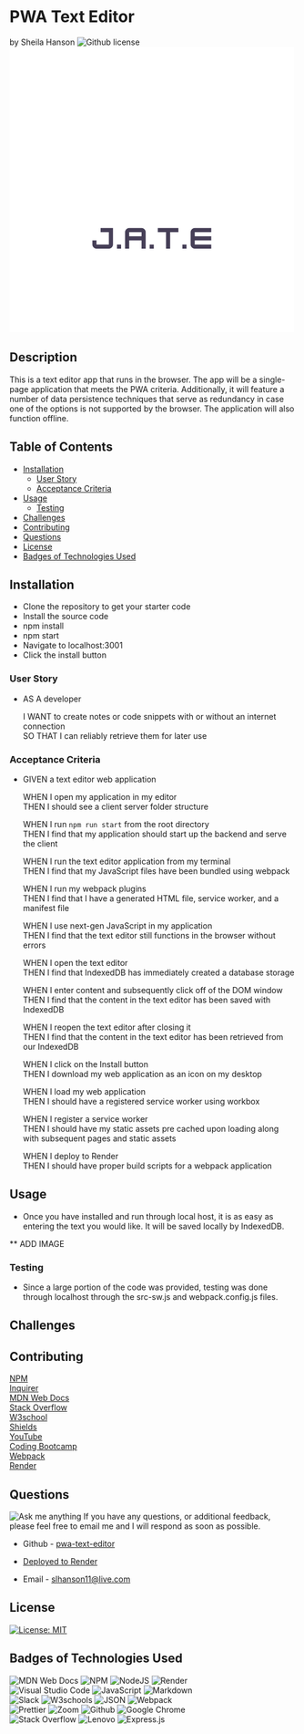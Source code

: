 # PWA Text Editor <!-- omit from toc -->
by Sheila Hanson ![Github license](https://img.shields.io/badge/license-MIT-blue.svg)  
![alt text](Develop/client/src/images/logo.png)
## Description <!-- omit from toc -->
  This is a text editor app that runs in the browser. The app will be a single-page application that meets the PWA criteria. Additionally, it will feature a number of data persistence techniques that serve as redundancy in case one of the options is not supported by the browser. The application will also function offline.

## Table of Contents <!-- omit from toc -->
  
- [Installation](#installation)
  - [User Story](#user-story)
  - [Acceptance Criteria](#acceptance-criteria)
- [Usage](#usage)
  - [Testing](#testing)
- [Challenges](#challenges)
- [Contributing](#contributing)
- [Questions](#questions)
- [License](#license)
- [Badges of Technologies Used](#badges-of-technologies-used)
    

## Installation
- Clone the repository to get your starter code  
- Install the source code  
- npm install  
- npm start  
- Navigate to localhost:3001  
- Click the install button  
  
### User Story  
*  AS A developer  
  
    I WANT to create notes or code snippets with or without an internet connection  
    SO THAT I can reliably retrieve them for later use     
### Acceptance Criteria
* GIVEN a text editor web application  
  
    WHEN I open my application in my editor  
    THEN I should see a client server folder structure  

    WHEN I run `npm run start` from the root directory  
    THEN I find that my application should start up the backend and serve the client  

    WHEN I run the text editor application from my terminal  
    THEN I find that my JavaScript files have been bundled using webpack  
    
    WHEN I run my webpack plugins  
    THEN I find that I have a generated HTML file, service worker, and a manifest file  

    WHEN I use next-gen JavaScript in my application  
    THEN I find that the text editor still functions in the browser without errors  

    WHEN I open the text editor  
    THEN I find that IndexedDB has immediately created a database storage  

    WHEN I enter content and subsequently click off of the DOM window  
    THEN I find that the content in the text editor has been saved with IndexedDB  

    WHEN I reopen the text editor after closing it  
    THEN I find that the content in the text editor has been retrieved from our IndexedDB  

    WHEN I click on the Install button  
    THEN I download my web application as an icon on my desktop  

    WHEN I load my web application  
    THEN I should have a registered service worker using workbox  

    WHEN I register a service worker  
    THEN I should have my static assets pre cached upon loading along with subsequent pages and static assets  

    WHEN I deploy to Render  
    THEN I should have proper build scripts for a webpack application  

      
## Usage  
  - Once you have installed and run through local host, it is as easy as entering the text you would like. It will be saved locally by IndexedDB.  

  ** ADD IMAGE
  
### Testing  
- Since a large portion of the code was provided, testing was done through localhost through the src-sw.js and webpack.config.js files.

## Challenges  
 


## Contributing
[NPM](https://docs.npmjs.com/cli/v9/commands/npm-install)  
[Inquirer](https://www.npmjs.com/package/inquirer/v/8.2.4)  
[MDN Web Docs](https://developer.mozilla.org/en-US/docs/Web)    
[Stack Overflow](https://stackoverflow.com/?newreg=67d94556b887449fa2885dadf54a5439)   
[W3school](https://www.w3schools.com/)   
[Shields](https://shields.io/)    
[YouTube](https://youtube.com)  
[Coding Bootcamp](https://coding-boot-camp.github.io/full-stack/render/render-deployment-guide)  
[Webpack](https://webpack.js.org/guides/asset-management/)  
[Render](https://render.com/)  

## Questions
![Ask me anything](https://img.shields.io/badge/Ask%20me-anything-1abc9c.svg)
If you have any questions, or additional feedback, please feel free to email me and I will respond as soon as possible.
    
* Github -
[pwa-text-editor](https://github.com/Sheila-Ha/pwa-text-editor)

* [Deployed to Render](ADD_LINK_HERE)

* Email -
slhanson11@live.com

## License 

[![License: MIT](https://img.shields.io/badge/License-MIT-yellow.svg)](https://opensource.org/licenses/MIT)



## Badges of Technologies Used
![MDN Web Docs](https://img.shields.io/badge/MDN_Web_Docs-black?style=for-the-badge&logo=mdnwebdocs&logoColor=white)  ![NPM](https://img.shields.io/badge/NPM-%23CB3837.svg?style=for-the-badge&logo=npm&logoColor=white)
![NodeJS](https://img.shields.io/badge/node.js-6DA55F?style=for-the-badge&logo=node.js&logoColor=white)  ![Render](https://img.shields.io/badge/Render-46E3B7?style=for-the-badge&logo=render&logoColor=white)  
![Visual Studio Code](https://img.shields.io/badge/Visual%20Studio%20Code-0078d7.svg?style=for-the-badge&logo=visual-studio-code&logoColor=white)
![JavaScript](https://img.shields.io/badge/javascript-%23323330.svg?style=for-the-badge&logo=javascript&logoColor=%23F7DF1E)  ![Markdown](https://img.shields.io/badge/markdown-%23000000.svg?style=for-the-badge&logo=markdown&logoColor=white)   
![Slack](https://img.shields.io/badge/Slack-4A154B?style=for-the-badge&logo=slack&logoColor=white)  ![W3schools](https://img.shields.io/badge/W3Schools-04AA6D?style=for-the-badge&logo=W3Schools&logoColor=white) ![JSON](https://img.shields.io/badge/json-5E5C5C?style=for-the-badge&logo=json&logoColor=red)  ![Webpack](https://img.shields.io/badge/Webpack-8DD6F9?style=for-the-badge&logo=Webpack&logoColor=white)  
![Prettier](https://img.shields.io/badge/prettier-1A2C34?style=for-the-badge&logo=prettier&logoColor=F7BA3E) ![Zoom](https://img.shields.io/badge/Zoom-2D8CFF?style=for-the-badge&logo=zoom&logoColor=white) ![Github](https://img.shields.io/badge/GitHub-100000?style=for-the-badge&logo=github&logoColor=white)  ![Google Chrome](https://img.shields.io/badge/Google_chrome-4285F4?style=for-the-badge&logo=Google-chrome&logoColor=white)  
![Stack Overflow](https://img.shields.io/badge/Stack_Overflow-FE7A16?style=for-the-badge&logo=stack-overflow&logoColor=white)  ![Lenovo](https://img.shields.io/badge/lenovo%20laptop-E2231A?style=for-the-badge&logo=lenovo&logoColor=white)  ![Express.js](https://img.shields.io/badge/express.js-%23404d59.svg?logo=express&logoColor=%2361DAFB)


